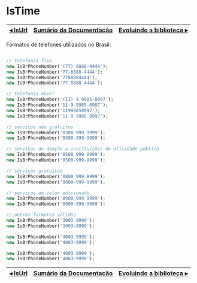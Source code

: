 # IsTime

[◂ IsUrl](09-isurl.md) | [Sumário da Documentação](indice.md) | [Evoluindo a biblioteca ▸](99-evoluindo.md)
-- | -- | --

Formatos de telefones utilizados no Brasil:

```php

// telefonia fixa
new IsBrPhoneNumber('(77) 8888-4444');
new IsBrPhoneNumber('77-8888-4444');
new IsBrPhoneNumber('7788884444');
new IsBrPhoneNumber('77 8888 4444');

// telefonia móvel
new IsBrPhoneNumber('(11) 9 9985-0997');
new IsBrPhoneNumber('11-9-9985-0997');
new IsBrPhoneNumber('11999850997');
new IsBrPhoneNumber('11 9 9985 0997');

// serviços não gratuitos
new IsBrPhoneNumber('0300 999 9999');
new IsBrPhoneNumber('0300-999-9999');

// serviços de doação a instituições de utilidade pública
new IsBrPhoneNumber('0500 999 9999');
new IsBrPhoneNumber('0500-999-9999');

// serviços gratuitos
new IsBrPhoneNumber('0800 999 9999');
new IsBrPhoneNumber('0800-999-9999');

// serviços de valor adicionado
new IsBrPhoneNumber('0900 999 9999');
new IsBrPhoneNumber('0900-999-9999');

// outros formatos válidos
new IsBrPhoneNumber('3003 9999');
new IsBrPhoneNumber('3003-9999');

new IsBrPhoneNumber('4003 9999');
new IsBrPhoneNumber('4003-9999');

new IsBrPhoneNumber('4003 9999');
new IsBrPhoneNumber('4003-9999');
```

[◂ IsUrl](09-isurl.md) | [Sumário da Documentação](indice.md) | [Evoluindo a biblioteca ▸](99-evoluindo.md)
-- | -- | --
